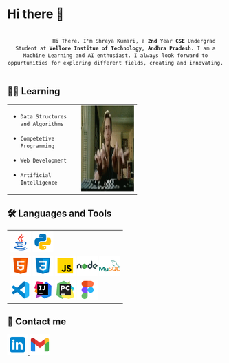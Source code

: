 <h1>Hi there 👋</h1>
    <p align="center">
        <code>
            Hi There. I'm Shreya Kumari, a <strong>2nd</strong> Year <strong>CSE</strong> Undergrad Student at <strong>Vellore Institue of Technology, Andhra Pradesh.</strong> I am a Machine Learning and AI enthusiast. I always look forward to oppurtunities for exploring different fields, creating and innovating.
        </code>
  <h2>👨‍💻 Learning</h2>   
  <table style="width: 60%;">
        <tr>
            <td>
                <ul>
                    <li><code>Data Structures and Algorithms</code></li> <br>
                    <li><code>Competetive Programming</code></li> <br>
                    <li><code>Web Development</code></li> <br>
                    <li><code>Artificial Intelligence</code></li>
                </ul>
            </td>
            <td>
                <img height="200px" alt="GIF" src="gifs/jimcarrey.gif"> <br>
            </td>
        </tr>
    </table>
    <h2>🛠 Languages and Tools</h2>
    <table>
        <tr>
            <td>
                <img src="icons/icons8-java-48.png" alt="java">
                <img src="icons/icons8-python-48.png" alt="python"> 
            </td>
        </tr>
        <tr>
            <td>
                <img src="icons/icons8-html-5-48.png" alt="html5">
                <img src="icons/icons8-css3-48.png" alt="css3">
                <img src="icons/icons8-javascript-48.png" alt="javascript">
                <img src="icons/icons8-nodejs-48.png" alt="nodejs">
                <img src="icons/icons8-mysql-logo-48.png" alt="mysql">
            </td>
        </tr>
        <tr>
            <td>
                <img src="icons/icons8-visual-studio-code-2019-48.png" alt="vscode">
                <img src="icons/icons8-intellij-idea-48.png" alt="intelliJ">
                <img src="icons/icons8-pycharm-48.png" alt="pychram">
                <img src="icons/icons8-figma-48.png" alt="figma">
            </td>
        </tr>
    </table>
    <h2>📩 Contact me </h2>
    <a href="www.linkedin.com/in/shreya-kumari-19122001"> <img src="icons/icons8-linkedin-48.png" alt="linkedin"> </a>
    <a href="mailto:shreyakri19@gmail.com"> <img src="icons/icons8-gmail-48.png" alt="gmail"> </a>
    </p>
    
        
<!--
**shrk19/shrk19** is a ✨ _special_ ✨ repository because its `README.md` (this file) appears on your GitHub profile.


Here are some ideas to get you started:

- 🔭 I’m currently working on ...
- 🌱 I’m currently learning ...
- 👯 I’m looking to collaborate on ...
- 🤔 I’m looking for help with ...
- 💬 Ask me about ...
- 📫 How to reach me: ...
- 😄 Pronouns: ...
- ⚡ Fun fact: ...
-->
